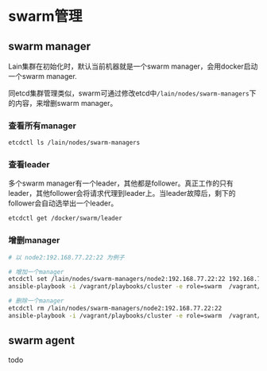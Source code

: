 # swarm管理

## swarm manager

Lain集群在初始化时，默认当前机器就是一个swarm manager，会用docker启动一个swarm manager.

同etcd集群管理类似，swarm可通过修改etcd中`/lain/nodes/swarm-managers`下的内容，来增删swarm manager。

### 查看所有manager
```bash
etcdctl ls /lain/nodes/swarm-managers
```
### 查看leader
多个swarm manager有一个leader，其他都是follower。真正工作的只有leader，其他follower会将请求代理到leader上。当leader故障后，剩下的follower会自动选举出一个leader。
```bash
etcdctl get /docker/swarm/leader
```
### 增删manager 
```bash
# 以 node2:192.168.77.22:22 为例子

# 增加一个manager
etcdctl set /lain/nodes/swarm-managers/node2:192.168.77.22:22 192.168.77.22
ansible-playbook -i /vagrant/playbooks/cluster -e role=swarm  /vagrant/playbooks/role.yaml

# 删除一个manager
etcdctl rm /lain/nodes/swarm-managers/node2:192.168.77.22:22
ansible-playbook -i /vagrant/playbooks/cluster -e role=swarm  /vagrant/playbooks/role.yaml
```

## swarm agent
todo
